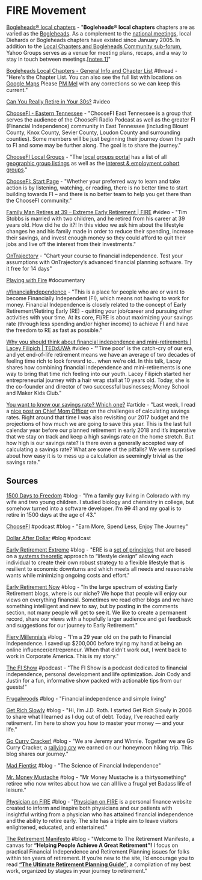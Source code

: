# FIRE Movement

[Bogleheads® local chapters](https://www.bogleheads.org/wiki/Bogleheads%C2%AE_local_chapters) - "**Bogleheads® local chapters** chapters are as varied as the [Bogleheads](https://www.bogleheads.org/wiki/Bogleheads). As a complement to the [national meetings](https://www.bogleheads.org/wiki/Bogleheads%C2%AE_convention_meetings), local Diehards or Bogleheads chapters have existed since January 2005. In addition to the [Local Chapters and Bogleheads Community sub-forum](http://www.bogleheads.org/forum/viewforum.php?f=9), Yahoo Groups serves as a venue for meeting plans, recaps, and a way to stay in touch between meetings.[\[notes 1\]](https://www.bogleheads.org/wiki/Bogleheads%C2%AE_local_chapters#cite_note-1)"

[Bogleheads Local Chapters - General Info and Chapter List](https://www.bogleheads.org/forum/viewtopic.php?f=9&t=778) \#thread - "Here's the Chapter List. You can also see the full list with locations on [Google Maps](https://www.google.com/maps/d/viewer?mid=1KX-WSvjOwmi1fLocIrz5wHiBB7s&ll=-8.928487062665516%2C-37.328274392187495&z=2) Please [PM Mel](http://www.bogleheads.org/forum/ucp.php?i=pm&mode=compose&u=25) with any corrections so we can keep this current."

[Can You Really Retire in Your 30s?](https://www.youtube.com/watch?v=8si7cqw9wm0&feature=youtu.be) \#video

[ChooseFI - Eastern Tennessee](https://www.facebook.com/groups/ChooseFIEasternTennessee/) - "ChooseFI East Tennessee is a group that serves the audience of the ChooseFI Radio Podcast as well as the greater FI \(Financial Independence\) community in East Tennessee \(including Blount County, Knox County, Sevier County, Loudon County and surrounding counties\). Some members will be just beginning their journey down the path to FI and some may be further along. The goal is to share the journey."

[ChooseFI Local Groups](https://www.choosefi.com/local-groups/) - "The [local groups portal](https://apps.choosefi.com/local-groups/) has a list of all [geographic group listings](https://apps.choosefi.com/local-groups/) as well as the [interest & employment cohort groups](https://apps.choosefi.com/local-groups/cohorts/)."

[ChooseFI: Start Page](https://www.choosefi.com/start-page/) - "Whether your preferred way to learn and take action is by listening, watching, or reading, there is no better time to start building towards FI – and there is no better team to help you get there than the ChooseFI community."

[Family Man Retires at 39 – Extreme Early Retirement \| FIRE](https://www.youtube.com/watch?v=8yNsKxbq0Ak&feature=youtu.be) \#video - "Tim Stobbs is married with two children, and he retired from his career at 39 years old.  How did he do it?!  In this video we ask him about the lifestyle changes he and his family made in order to reduce their spending, increase their savings, and invest enough money so they could afford to quit their jobs and live off the interest from their investments."

[OnTrajectory](https://www.ontrajectory.com/) - "Chart your course to financial independence. Test your assumptions with OnTrajectory’s advanced financial planning software. Try it free for 14 days"

[Playing with Fire](https://www.playingwithfire.co/) \#documentary

[r/financialindependence](https://www.reddit.com/r/financialindependence/) - "This is a place for people who are or want to become Financially Independent \(FI\), which means not having to work for money. Financial Independence is closely related to the concept of Early Retirement/Retiring Early \(RE\) - quitting your job/career and pursuing other activities with your time. At its core, FI/RE is about maximizing your savings rate \(through less spending and/or higher income\) to achieve FI and have the freedom to RE as fast as possible."

[Why you should think about financial independence and mini-retirements \| Lacey Filipich \| TEDxUWA](https://www.youtube.com/watch?v=XSHNDyinZSQ&feature=youtu.be) \#video - "'Time poor' is the catch-cry of our era, and yet end-of-life retirement means we have an average of two decades of feeling time rich to look forward to… when we’re old. In this talk, Lacey shares how combining financial independence and mini-retirements is one way to bring that time rich feeling into our youth.  Lacey Filipich started her entrepreneurial journey with a hair wrap stall at 10 years old. Today, she is the co-founder and director of two successful businesses; Money School and Maker Kids Club."

[You want to know our savings rate? Which one?](https://earlyretirementnow.com/2017/04/05/savings-rate/) \#article - "Last week, I read a [nice post on Chief Mom Officer](https://chiefmomofficer.org/2017/03/27/why-your-savings-rate-is-meaningless/) on the challenges of calculating savings rates. Right around that time I was also revisiting our 2017 budget and the projections of how much we are going to save this year. This is the last full calendar year before our planned retirement in early 2018 and it’s imperative that we stay on track and keep a high savings rate on the home stretch. But how high is our savings rate? Is there even a generally accepted way of calculating a savings rate? What are some of the pitfalls? We were surprised about how easy it is to mess up a calculation as seemingly trivial as the savings rate."

## Sources

[1500 Days to Freedom](https://www.1500days.com/) \#blog - "I’m a family guy living in Colorado with my wife and two young children. I studied biology and chemistry in college, but somehow turned into a software developer. I’m ~~39~~ 41 and my goal is to retire in 1500 days at the age of 43."

[ChooseFI](https://www.choosefi.com/) \#podcast \#blog - "Earn More, Spend Less, Enjoy The Journey"

[Dollar After Dollar](http://www.dollarafterdollar.com/) \#blog \#podcast

[Early Retirement Extreme](http://earlyretirementextreme.com/) \#blog - "ERE is a [set of principles](http://earlyretirementextreme.com/wiki/index.php?title=What_is_ERE%3F#Philosophy) that are based on a [systems theoretic](https://en.wikipedia.org/wiki/Systems_theory) approach to “lifestyle design” allowing each individual to create their own robust strategy to a flexible lifestyle that is resilient to economic downturns and which meets all needs and reasonable wants while minimizing ongoing costs and effort."

[Early Retirement Now](https://earlyretirementnow.com/) \#blog - "In the large spectrum of existing Early Retirement blogs, where is our niche? We hope that people will enjoy our views on everything financial. Sometimes we read other blogs and we have something intelligent and new to say, but by posting in the comments section, not many people will get to see it. We like to create a permanent record, share our views with a hopefully larger audience and get feedback and suggestions for our journey to Early Retirement."

[Fiery Millennials](https://www.fierymillennials.com/) \#blog - "I'm a 29 year old on the path to Financial Independence. I saved up $200,000 before trying my hand at being an online influencer/entrepreneur. When that didn't work out, I went back to work in Corporate America. This is my story."

[The FI Show](https://thefishow.com/) \#podcast - "The FI Show is a podcast dedicated to financial independence, personal development and life optimization. Join Cody and Justin for a fun, informative show packed with actionable tips from our guests!"

[Frugalwoods](https://www.frugalwoods.com/) \#blog - "Financial independence and simple living"

[Get Rich Slowly](https://www.getrichslowly.org/) \#blog - "Hi, I’m J.D. Roth. I started Get Rich Slowly in 2006 to share what I learned as I dug out of debt. Today, I’ve reached early retirement. I’m here to show you how to master your money — and your life."

[Go Curry Cracker!](https://www.gocurrycracker.com/) \#blog - "We are Jeremy and Winnie. Together we are Go Curry Cracker, a [rallying cry](https://gocurrycracker.com/so-uhh-what-does-go-curry-cracker-mean-anyway/) we earned on our honeymoon hiking trip. This blog shares our journey."

[Mad Fientist](https://www.madfientist.com/) \#blog - "The Science of Financial Independence"

[Mr. Money Mustache](https://www.mrmoneymustache.com/) \#blog - "Mr Money Mustache is a thirtysomething\* retiree who now writes about how we can all live a frugal yet Badass life of leisure."

[Physician on FIRE](https://www.physicianonfire.com/) \#blog - "[Physician on FIRE](https://www.physicianonfire.com/) is a personal finance website created to inform and inspire both physicians and our patients with insightful writing from a physician who has attained financial independence and the ability to retire early. The site has a triple aim to leave visitors enlightened, educated, and entertained."

[The Retirement Manifesto](https://www.theretirementmanifesto.com/blog/) \#blog - "Welcome to The Retirement Manifesto, a canvas for **“Helping People Achieve A Great Retirement”!**  I focus on practical Financial Independence and Retirement Planning issues for folks within ten years of retirement.  If you’re new to the site, I’d encourage you to read [**“The Ultimate Retirement Planning Guide”**](http://www.theretirementmanifesto.com/the-ultimate-retirement-planning-guide/), a compilation of my best work, organized by stages in your journey to retirement."

